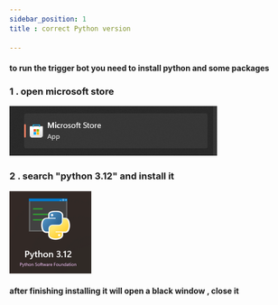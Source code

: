 ```yaml
--- 
sidebar_position: 1
title : correct Python version 

---
```


#### to run the trigger bot you need to install python and some packages

### 1 . open microsoft store
![image](msstore.png)

### 2 . search "python 3.12" and install it 

![image](python.png)

#### after finishing installing it will open a black window , close it 
